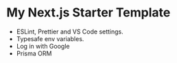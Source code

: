 # My Next.js Starter Template

-   ESLint, Prettier and VS Code settings.
-   Typesafe env variables.
-   Log in with Google
-   Prisma ORM
